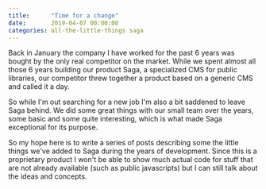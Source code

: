 ```yaml
---
title:      "Time for a change"
date:       2019-04-07 00:00:00
categories: all-the-little-things saga
---
```


Back in January the company I have worked for the past 6 years was bought by
the only real competitor on the market. While we spent almost all those 6 years
building our product Saga, a specialized CMS for public libraries, our
competitor threw together a product based on a generic CMS and called it a day.

So while I'm out searching for a new job I'm also a bit saddened to leave Saga
behind. We did some great things with our small team over the years, some basic
and some quite interesting, which is what made Saga exceptional for its purpose.

So my hope here is to write a series of posts describing some the little things
we've added to Saga during the years of development. Since this is a proprietary
product I won't be able to show much actual code for stuff that are not already
available (such as public javascripts) but I can still talk about the ideas and
concepts.